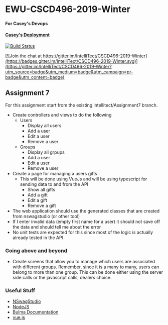 # EWU-CSCD496-2019-Winter
#### For Casey's Devops
#### [Casey's Deployment](https://cwhite-secretsanta.azurewebsites.net)
[![Build Status](https://dev.azure.com/CaseyWhite/SecretSanta/_apis/build/status/SecretSanta?branchName=Assignment7)](https://dev.azure.com/CaseyWhite/SecretSanta/_build/latest?definitionId=7&branchName=Assignment7)

[![Join the chat at https://gitter.im/IntelliTect/CSCD496-2019-Winter](https://badges.gitter.im/IntelliTect/CSCD496-2019-Winter.svg)](https://gitter.im/IntelliTect/CSCD496-2019-Winter?utm_source=badge&utm_medium=badge&utm_campaign=pr-badge&utm_content=badge)


## Assignment 7

For this assignment start from the existing intellitect/Assignment7 branch.

- Create controllers and views to do the following
  - Users
     - Display all users
     - Add a user
     - Edit a user
     - Remove a user
  - Groups
     - Display all grpups
     - Add a user
     - Edit a user
     - Remove a user
- Create a page for managing a users gifts
   - This will be done using VueJs and will be using typescript for sending data to and from the API
     - Show all gifts
     - Add a gift
     - Edit a gift
     - Remove a gift
- The web application should use the generated classes that are created from nswagstudio (or other tool)
- If I enter invalid data (empty first name for a user) it should not save off the data and should tell me about the error
- No unit tests are expected for this since most of the logic is actually already tested in the API

### Going above and beyond
- Create screens that allow you to manage which users are associated with different groups. Remember, since it is a many to many, users can belong to more than one group. This can be done either using the server side calls or the javascript calls, dealers choice.

### Useful Stuff

- [NSwagStudio](https://github.com/RSuter/NSwag/wiki/NSwagStudio)
- [NodeJS](https://nodejs.org/en/)
- [Bulma Documentation](https://bulma.io/documentation/)
- [vue.js](https://vuejs.org/)

